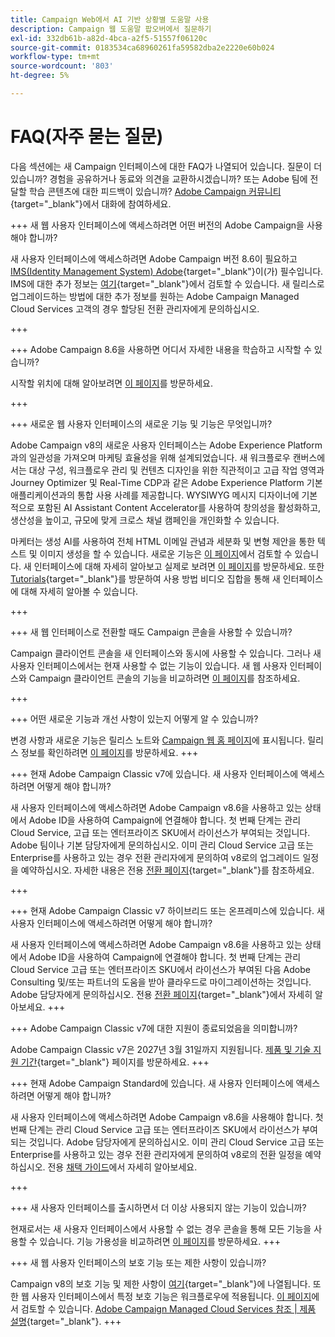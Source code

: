 ```yaml
---
title: Campaign Web에서 AI 기반 상황별 도움말 사용
description: Campaign 웹 도움말 팝오버에서 질문하기
exl-id: 332db61b-a82d-4bca-a2f5-51557f06120c
source-git-commit: 0183534ca68960261fa59582dba2e2220e60b024
workflow-type: tm+mt
source-wordcount: '803'
ht-degree: 5%

---
```


# FAQ(자주 묻는 질문)

다음 섹션에는 새 Campaign 인터페이스에 대한 FAQ가 나열되어 있습니다. 질문이 더 있습니까? 경험을 공유하거나 동료와 의견을 교환하시겠습니까? 또는 Adobe 팀에 전달할 학습 콘텐츠에 대한 피드백이 있습니까? [Adobe Campaign 커뮤니티](https://experienceleaguecommunities.adobe.com/t5/adobe-campaign-classic-v7/ct-p/adobe-campaign-classic-community){target="_blank"}에서 대화에 참여하세요.


+++ 새 웹 사용자 인터페이스에 액세스하려면 어떤 버전의 Adobe Campaign을 사용해야 합니까?

새 사용자 인터페이스에 액세스하려면 Adobe Campaign 버전 8.6이 필요하고 [IMS(Identity Management System) Adobe](https://helpx.adobe.com/kr/enterprise/using/identity.html){target="_blank"}이(가) 필수입니다. IMS에 대한 추가 정보는 [여기](https://experienceleague.adobe.com/en/docs/campaign/technotes-ac/tn-new/migrate-users-to-ims){target="_blank"}에서 검토할 수 있습니다. 새 릴리스로 업그레이드하는 방법에 대한 추가 정보를 원하는 Adobe Campaign Managed Cloud Services 고객의 경우 할당된 전환 관리자에게 문의하십시오.

+++

+++ Adobe Campaign 8.6을 사용하면 어디서 자세한 내용을 학습하고 시작할 수 있습니까?

시작할 위치에 대해 알아보려면 [이 페이지](../get-started/get-started.md)를 방문하세요.

+++

+++ 새로운 웹 사용자 인터페이스의 새로운 기능 및 기능은 무엇입니까?

Adobe Campaign v8의 새로운 사용자 인터페이스는 Adobe Experience Platform과의 일관성을 가져오며 마케팅 효율성을 위해 설계되었습니다. 새 워크플로우 캔버스에서는 대상 구성, 워크플로우 관리 및 컨텐츠 디자인을 위한 직관적이고 고급 작업 영역과 Journey Optimizer 및 Real-Time CDP과 같은 Adobe Experience Platform 기본 애플리케이션과의 통합 사용 사례를 제공합니다.  WYSIWYG 메시지 디자이너에 기본적으로 포함된 AI Assistant Content Accelerator를 사용하여 창의성을 활성화하고, 생산성을 높이고, 규모에 맞게 크로스 채널 캠페인을 개인화할 수 있습니다.

마케터는 생성 AI를 사용하여 전체 HTML 이메일 관념과 세분화 및 변형 제안을 통한 텍스트 및 이미지 생성을 할 수 있습니다. 새로운 기능은 [이 페이지](../rn/whats-new.md)에서 검토할 수 있습니다. 새 인터페이스에 대해 자세히 알아보고 실제로 보려면 [이 페이지](../get-started/user-interface.md)를 방문하세요. 또한 [Tutorials](https://experienceleague.adobe.com/en/docs/campaign-web-learn/tutorials/overview){target="_blank"}를 방문하여 사용 방법 비디오 집합을 통해 새 인터페이스에 대해 자세히 알아볼 수 있습니다.

+++

+++  새 웹 인터페이스로 전환할 때도 Campaign 콘솔을 사용할 수 있습니까?

Campaign 클라이언트 콘솔을 새 인터페이스와 동시에 사용할 수 있습니다. 그러나 새 사용자 인터페이스에서는 현재 사용할 수 없는 기능이 있습니다. 새 웹 사용자 인터페이스와 Campaign 클라이언트 콘솔의 기능을 비교하려면 [이 페이지](../get-started/capability-matrix.md)를 참조하세요.

+++

+++ 어떤 새로운 기능과 개선 사항이 있는지 어떻게 알 수 있습니까?

변경 사항과 새로운 기능은 릴리스 노트와 [Campaign 웹 홈 페이지](../get-started/user-interface.md#user-interface-home)에 표시됩니다. 릴리스 정보를 확인하려면 [이 페이지](../rn/release-notes.md)를 방문하세요.
+++


+++  현재 Adobe Campaign Classic v7에 있습니다. 새 사용자 인터페이스에 액세스하려면 어떻게 해야 합니까?

새 사용자 인터페이스에 액세스하려면 Adobe Campaign v8.6을 사용하고 있는 상태에서 Adobe ID을 사용하여 Campaign에 연결해야 합니다. 첫 번째 단계는 관리 Cloud Service, 고급 또는 엔터프라이즈 SKU에서 라이선스가 부여되는 것입니다. Adobe 팀이나 기본 담당자에게 문의하십시오. 이미 관리 Cloud Service 고급 또는 Enterprise를 사용하고 있는 경우 전환 관리자에게 문의하여 v8로의 업그레이드 일정을 예약하십시오. 자세한 내용은 전용 [전환 페이지](https://experienceleague.adobe.com/en/docs/campaign/campaign-v8/new/v7-to-v8){target="_blank"}를 참조하세요.

+++

+++  현재 Adobe Campaign Classic v7 하이브리드 또는 온프레미스에 있습니다. 새 사용자 인터페이스에 액세스하려면 어떻게 해야 합니까?

새 사용자 인터페이스에 액세스하려면 Adobe Campaign v8.6을 사용하고 있는 상태에서 Adobe ID을 사용하여 Campaign에 연결해야 합니다. 첫 번째 단계는 관리 Cloud Service 고급 또는 엔터프라이즈 SKU에서 라이선스가 부여된 다음 Adobe Consulting 및/또는 파트너의 도움을 받아 클라우드로 마이그레이션하는 것입니다. Adobe 담당자에게 문의하십시오. 전용 [전환 페이지](https://experienceleague.adobe.com/en/docs/campaign/campaign-v8/new/v7-to-v8){target="_blank"}에서 자세히 알아보세요.
+++

+++ Adobe Campaign Classic v7에 대한 지원이 종료되었음을 의미합니까?

Adobe Campaign Classic v7은 2027년 3월 31일까지 지원됩니다. [제품 및 기술 지원 기간](https://helpx.adobe.com/support/programs/eol-matrix.html){target="_blank"} 페이지를 방문하세요.
+++

+++ 현재 Adobe Campaign Standard에 있습니다. 새 사용자 인터페이스에 액세스하려면 어떻게 해야 합니까?

새 사용자 인터페이스에 액세스하려면 Adobe Campaign v8.6을 사용해야 합니다. 첫 번째 단계는 관리 Cloud Service 고급 또는 엔터프라이즈 SKU에서 라이선스가 부여되는 것입니다. Adobe 담당자에게 문의하십시오. 이미 관리 Cloud Service 고급 또는 Enterprise를 사용하고 있는 경우 전환 관리자에게 문의하여 v8로의 전환 일정을 예약하십시오. 전용 [채택 가이드](../../adoption/home.md)에서 자세히 알아보세요.

+++


+++ 새 사용자 인터페이스를 출시하면서 더 이상 사용되지 않는 기능이 있습니까?

현재로서는 새 사용자 인터페이스에서 사용할 수 없는 경우 콘솔을 통해 모든 기능을 사용할 수 있습니다. 기능 가용성을 비교하려면 [이 페이지](../get-started/capability-matrix.md)를 방문하세요.
+++


+++ 새 웹 사용자 인터페이스의 보호 기능 또는 제한 사항이 있습니까?

Campaign v8의 보호 기능 및 제한 사항이 [여기](https://experienceleague.adobe.com/en/docs/campaign/campaign-v8/releases/ac-guardrails){target="_blank"}에 나열됩니다. 또한 웹 사용자 인터페이스에서 특정 보호 기능은 워크플로우에 적용됩니다. [이 페이지](../get-started/guardrails.md)에서 검토할 수 있습니다. [Adobe Campaign Managed Cloud Services 참조 | 제품 설명](https://helpx.adobe.com/kr/legal/product-descriptions/adobe-campaign-managed-cloud-services.html){target="_blank"}.
+++
